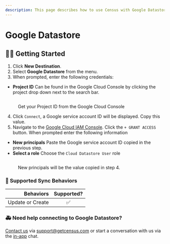 ```yaml
---
description: This page describes how to use Census with Google Datastore.
---
```


# Google Datastore

## 🏃‍♀️ Getting Started

1. Click **New Destination**.
2. Select **Google Datastore** from the menu.
3. When prompted, enter the following credentials:

* **Project ID** Can be found in the Google Cloud Console by clicking the project drop down next to the search bar.

<figure><img src="../.gitbook/assets/image (1) (3).png" alt=""><figcaption><p>Get your Project ID from the Google Cloud Console</p></figcaption></figure>

4. Click `Connect`, a Google service account ID will be displayed. Copy this value.
5. Navigate to the [Google Cloud IAM Console](https://console.cloud.google.com/iam-admin/iam). Click the `+ GRANT ACCESS` button. When prompted enter the following information

* **New principals** Paste the Google service account ID copied in the previous step.
* **Select a role** Choose the `Cloud Datastore User` role

<figure><img src="../.gitbook/assets/image (25).png" alt=""><figcaption><p>New principals will be the value copied in step 4.</p></figcaption></figure>

###

### 🔄 Supported Sync Behaviors

|    **Behaviors** | **Supported?** |
| ---------------: | :------------: |
| Update or Create |        ✅       |

### 🚑 Need help connecting to Google Datastore?

[Contact us](mailto:support@getcensus.com) via support@getcensus.com or start a conversation with us via the [in-app](https://app.getcensus.com) chat.

